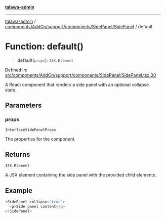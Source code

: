 [**talawa-admin**](../../../../../../../README.md)

***

[talawa-admin](../../../../../../../README.md) / [components/AddOn/support/components/SidePanel/SidePanel](../README.md) / default

# Function: default()

> **default**(`props`): `JSX.Element`

Defined in: [src/components/AddOn/support/components/SidePanel/SidePanel.tsx:30](https://github.com/gautam-divyanshu/talawa-admin/blob/619e831a8e34de2906df3277eb6df8b5309fb2fc/src/components/AddOn/support/components/SidePanel/SidePanel.tsx#L30)

A React component that renders a side panel with an optional collapse state.

## Parameters

### props

`InterfaceSidePanelProps`

The properties for the component.

## Returns

`JSX.Element`

A JSX element containing the side panel with the provided child elements.

## Example

```ts
<SidePanel collapse="true">
  <p>Side panel content</p>
</SidePanel>
```
